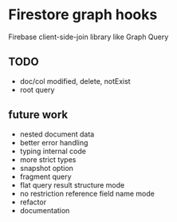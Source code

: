 # Firestore graph hooks

Firebase client-side-join library like Graph Query

## TODO

- doc/col modified, delete, notExist
- root query

## future work

- nested document data
- better error handling
- typing internal code
- more strict types
- snapshot option
- fragment query
- flat query result structure mode
- no restriction reference field name mode
- refactor
- documentation
